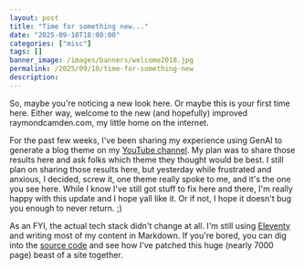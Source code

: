 ```yaml
---
layout: post
title: "Time for something new..."
date: "2025-09-10T18:00:00"
categories: ["misc"]
tags: []
banner_image: /images/banners/welcome2018.jpg
permalink: /2025/09/10/time-for-something-new
description: 
---
```



So, maybe you're noticing a new look here. Or maybe this is your first time here. Either way, welcome to the new (and hopefully) improved raymondcamden.com, my little home on the internet.

For the past few weeks, I've been sharing my experience using GenAI to generate a blog theme on my [YouTube channel](https://youtube.com/user/theraymondcamden). My plan was to share those results here and ask folks which theme they thought would be best. I still plan on sharing those results here, but yesterday while frustrated and anxious, I decided, screw it, one theme really spoke to me, and it's the one you see here. While I know I've still got stuff to fix here and there, I'm really happy with this update and I hope yall like it. Or if not, I hope it doesn't bug you enough to never return. ;) 

As an FYI, the actual tech stack didn't change at all. I'm still using [Eleventy](https://www.11ty.dev/) and writing most of my content in Markdown. If you're bored, you can dig into the [source code](https://github.com/cfjedimaster/raymondcamden2023) and see how I've patched this huge (nearly 7000 page) beast of a site together. 